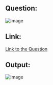 ## Question:
![image](https://github.com/user-attachments/assets/76fb2598-9753-4d6e-8f27-73c4ded81eeb)

## Link:
[Link to the Question](https://www.hackerrank.com/challenges/whats-your-name/problem?isFullScreen=true)

## Output:
![image](https://github.com/user-attachments/assets/730f3b6d-ea51-4e49-8454-6e808e7518d2)
